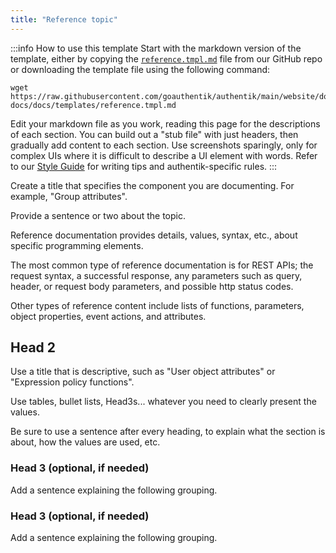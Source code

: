 ```yaml
---
title: "Reference topic"
---
```


:::info How to use this template
Start with the markdown version of the template, either by copying the [`reference.tmpl.md`](https://github.com/goauthentik/authentik/tree/main/website/docs/developer-docs/docs/templates) file from our GitHub repo or downloading the template file using the following command:

```shell
wget https://raw.githubusercontent.com/goauthentik/authentik/main/website/docs/developer-docs/docs/templates/reference.tmpl.md
```

Edit your markdown file as you work, reading this page for the descriptions of each section. You can build out a "stub file" with just headers, then gradually add content to each section. Use screenshots sparingly, only for complex UIs where it is difficult to describe a UI element with words. Refer to our [Style Guide](../style-guide.mdx) for writing tips and authentik-specific rules.
:::

Create a title that specifies the component you are documenting. For example, "Group attributes".

Provide a sentence or two about the topic.

Reference documentation provides details, values, syntax, etc., about specific programming elements.

The most common type of reference documentation is for REST APIs; the request syntax, a successful response, any parameters such as query, header, or request body parameters, and possible http status codes.

Other types of reference content include lists of functions, parameters, object properties, event actions, and attributes.

## Head 2

Use a title that is descriptive, such as "User object attributes" or "Expression policy functions".

Use tables, bullet lists, Head3s... whatever you need to clearly present the values.

Be sure to use a sentence after every heading, to explain what the section is about, how the values are used, etc.

### Head 3 (optional, if needed)

Add a sentence explaining the following grouping.

### Head 3 (optional, if needed)

Add a sentence explaining the following grouping.
